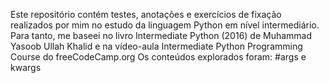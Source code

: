 Este repositório contém testes, anotações e exercícios de fixação realizados por mim no estudo da linguagem Python em nível intermediário. Para tanto, me baseei no livro Intermediate Python (2016) de Muhammad Yasoob Ullah Khalid e na vídeo-aula Intermediate Python Programming Course do freeCodeCamp.org
Os conteúdos explorados foram:
#args e kwargs